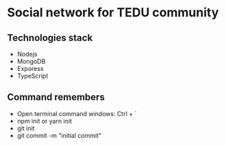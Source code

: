 # Social network for TEDU community


## Technologies stack
- Nodejs
- MongoDB
- Exporess
- TypeScript
## Command remembers
- Open terminal command windows: Ctrl + `
- npm init or yarn init
- git init
- git commit -m "initial commit"